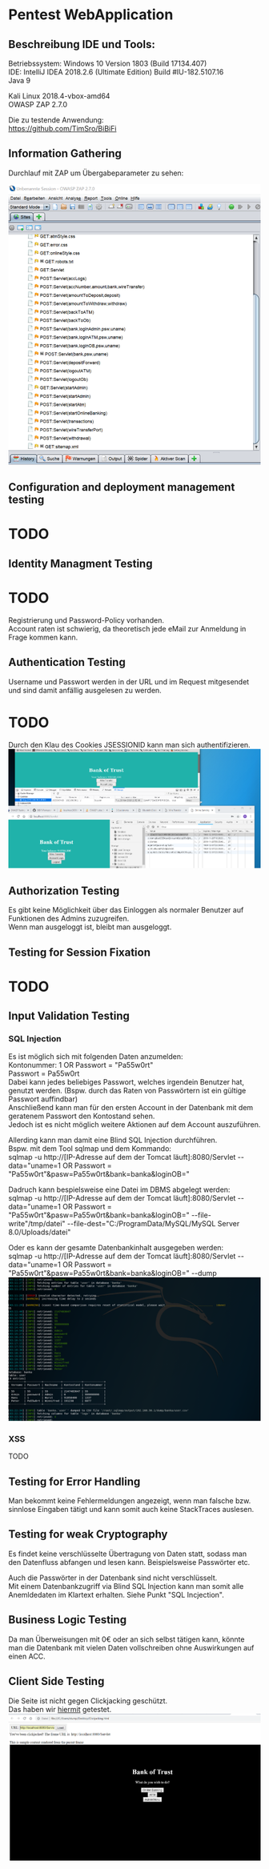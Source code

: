 # Pentest WebApplication

## Beschreibung IDE und Tools:
Betriebssystem: Windows 10 Version 1803 (Build 17134.407)  
IDE: IntelliJ IDEA 2018.2.6 (Ultimate Edition) Build #IU-182.5107.16  
Java 9  

Kali Linux  2018.4-vbox-amd64  
OWASP ZAP 2.7.0 

Die zu testende Anwendung:  
https://github.com/TimSro/BiBiFi

## Information Gathering
Durchlauf mit ZAP um Übergabeparameter zu sehen:

![alt text](https://github.com/RocketJulia/Pentest/blob/master/Screenshots/Post-ParameterZAP.PNG)
      
## Configuration and deployment management testing
# TODO

## Identity Managment Testing
# TODO
Registrierung und Password-Policy vorhanden.  
Account raten ist schwierig, da theoretisch jede eMail zur Anmeldung in Frage kommen kann.   

## Authentication Testing
Username und Passwort werden in der URL und im Request mitgesendet und sind damit anfällig ausgelesen zu werden.  
# TODO
Durch den Klau des Cookies JSESSIONID kann man sich authentifizieren.  
![alt text](https://github.com/RocketJulia/Pentest/blob/master/Screenshots/Cookie.png)

## Authorization Testing
Es gibt keine Möglichkeit über das Einloggen als normaler Benutzer auf Funktionen des Admins zuzugreifen.  
Wenn man ausgeloggt ist, bleibt man ausgeloggt.

## Testing for Session Fixation
# TODO

## Input Validation Testing

### SQL Injection
Es ist möglich sich mit folgenden Daten anzumelden:  
Kontonummer: 1 OR Passwort = "Pa55w0rt"  
Passwort = Pa55w0rt  
Dabei kann jedes beliebiges Passwort, welches irgendein Benutzer hat, genutzt werden. (Bspw. durch das Raten von Passwörtern ist ein gültige Passwort auffindbar)  
Anschließend kann man für den ersten Account in der Datenbank mit dem geratenem Passwort den Kontostand sehen.  
Jedoch ist es nicht möglich weitere Aktionen auf dem Account auszuführen.  

Allerding kann man damit eine Blind SQL Injection durchführen.  
Bspw. mit dem Tool sqlmap und dem Kommando:  
sqlmap -u http://[IP-Adresse auf dem der Tomcat läuft]:8080/Servlet --data="uname=1 OR Passwort = \"Pa55w0rt\"&pasw=Pa55w0rt&bank=banka&loginOB="  

Dadruch kann bespielsweise eine Datei im DBMS abgelegt werden:  
sqlmap -u http://[IP-Adresse auf dem der Tomcat läuft]:8080/Servlet --data="uname=1 OR Passwort = \"Pa55w0rt\"&pasw=Pa55w0rt&bank=banka&loginOB=" --file-write"/tmp/datei" --file-dest="C:/ProgramData/MySQL/MySQL Server 8.0/Uploads/datei"  

Oder es kann der gesamte Datenbankinhalt ausgegeben werden:  
sqlmap -u http://[IP-Adresse auf dem der Tomcat läuft]:8080/Servlet --data="uname=1 OR Passwort = \"Pa55w0rt\"&pasw=Pa55w0rt&bank=banka&loginOB=" --dump  
![alt text](https://github.com/RocketJulia/Pentest/blob/master/Screenshots/SQL_Injection.png) 

### XSS
TODO

## Testing for Error Handling
Man bekommt keine Fehlermeldungen angezeigt, wenn man falsche bzw. sinnlose Eingaben tätigt und kann somit auch keine StackTraces auslesen.

## Testing for weak Cryptography
Es findet keine verschlüsselte Übertragung von Daten statt, sodass man den Datenfluss abfangen und lesen kann. 
Beispielsweise Passwörter etc.  

Auch die Passwörter in der Datenbank sind nicht verschlüsselt.  
Mit einem Datenbankzugriff via Blind SQL Injection kann man somit alle Anemldedaten im Klartext erhalten. 
Siehe Punkt "SQL Incjection".

## Business Logic Testing
Da man Überweisungen mit 0€ oder an sich selbst tätigen kann, könnte man die Datenbank mit vielen Daten vollschreiben ohne Auswirkungen auf einen ACC.  

## Client Side Testing
Die Seite ist nicht gegen Clickjacking geschützt.  
Das haben wir [hiermit](https://github.com/RocketJulia/Pentest/tree/master/Dateien/Clickjacking.html) getestet.  
![alt text](https://github.com/RocketJulia/Pentest/blob/master/Screenshots/Clickjacking.png)
